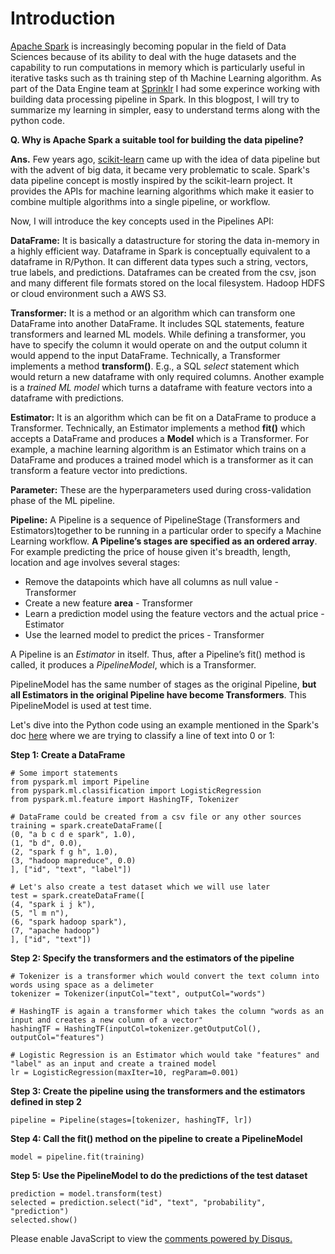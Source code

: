<!-- 
.. title: Building Machine Learning Data Pipeline using Apache Spark
.. slug: building-machine-learning-data-pipeline-using-apache-spark
.. date: 2019-03-20 02:13:21 UTC+05:30
.. tags: Machine Learning, Data Science
.. category: 
.. link: 
.. description: 
.. type: text
-->

# Introduction

[Apache Spark]() is increasingly becoming popular in the field of Data Sciences because of its ability to deal with the huge datasets and the capability to  run computations in memory which is particularly useful in iterative tasks such as th training step of th Machine Learning algorithm. As part of the Data Engine team at [Sprinklr](https://www.sprinklr.com/) I had some experince working with building data processing pipeline in Spark. In this blogpost, I will try to summarize my learning in simpler, easy to understand terms along with the python code.  

**Q. Why is Apache Spark a suitable tool for building the data pipeline?**

**Ans.** Few years ago, [scikit-learn](https://scikit-learn.org/stable/) came up with the idea of data pipeline but with the advent of big data, it became very problematic to scale. Spark's data pipeline concept is mostly inspired by the scikit-learn project. It provides the APIs for machine learning algorithms which make it easier to combine multiple algorithms into a single pipeline, or workflow.

Now, I will introduce the key concepts used in the Pipelines API:

**DataFrame:** It is basically a datastructure for storing the data in-memory in a highly efficient way. Dataframe in Spark is conceptually equivalent to a dataframe in R/Python. It can different data types such a string, vectors, true labels, and predictions.
Dataframes can be created from the csv, json and many different file formats stored on the local filesystem. Hadoop HDFS or cloud environment such a AWS S3.

**Transformer:** It is a method or an algorithm which can transform one DataFrame into another DataFrame. It includes SQL statements, feature transformers and learned ML models. While defining a transformer, you have to specify the column it would operate on and the output column it would append to the input DataFrame. Technically, a Transformer implements a method **transform()**. E.g., a SQL *select* statement which would return a new dataframe with only required columns. Another example is a *trained ML model* which turns a dataframe with feature vectors into a dataframe with predictions.

**Estimator:** It is an algorithm which can be fit on a DataFrame to produce a Transformer.  Technically, an Estimator implements a method **fit()** which accepts a DataFrame and produces a **Model** which is a Transformer. For example, a machine learning algorithm is an Estimator which trains on a DataFrame and produces a trained model which is a transformer as it can transform a feature vector into predictions.

**Parameter:** These are the hyperparameters used during cross-validation phase of the ML pipeline.

**Pipeline:** A Pipeline is a sequence of PipelineStage (Transformers and Estimators)together to be running in a particular order to specify a Machine Learning workflow. **A Pipeline’s stages are specified as an ordered array**. For example predicting the price of house given it's breadth, length, location and age involves several stages:

* Remove the datapoints which have all columns as null value - Transformer
* Create a new feature **area** - Transformer
* Learn a prediction model using the feature vectors and the actual price - Estimator
* Use the learned model to predict the prices - Transformer

A Pipeline is an *Estimator* in itself. Thus, after a Pipeline’s fit() method is called, it produces a *PipelineModel*, which is a Transformer. 

PipelineModel has the same number of stages as the original Pipeline, **but all Estimators in the original Pipeline have become Transformers**. This PipelineModel is used at test time. 

Let's dive into the Python code using an example mentioned in the Spark's doc [here](https://spark.apache.org/docs/latest/ml-pipeline.html#example-pipeline) where we are trying to classify a line of text into 0 or 1:

**Step 1: Create a DataFrame**

    # Some import statements
    from pyspark.ml import Pipeline
    from pyspark.ml.classification import LogisticRegression
    from pyspark.ml.feature import HashingTF, Tokenizer

    # DataFrame could be created from a csv file or any other sources 
    training = spark.createDataFrame([
    (0, "a b c d e spark", 1.0),
    (1, "b d", 0.0),
    (2, "spark f g h", 1.0),
    (3, "hadoop mapreduce", 0.0)
    ], ["id", "text", "label"])

    # Let's also create a test dataset which we will use later
    test = spark.createDataFrame([
    (4, "spark i j k"),
    (5, "l m n"),
    (6, "spark hadoop spark"),
    (7, "apache hadoop")
    ], ["id", "text"])

**Step 2: Specify the transformers and the estimators of the pipeline**
    
    # Tokenizer is a transformer which would convert the text column into words using space as a delimeter
    tokenizer = Tokenizer(inputCol="text", outputCol="words")

    # HashingTF is again a transformer which takes the column "words as an input and creates a new column of a vector" 
    hashingTF = HashingTF(inputCol=tokenizer.getOutputCol(), outputCol="features")

    # Logistic Regression is an Estimator which would take "features" and "label" as an input and create a trained model
    lr = LogisticRegression(maxIter=10, regParam=0.001)

**Step 3: Create the pipeline using the transformers and the estimators defined in step 2**

    pipeline = Pipeline(stages=[tokenizer, hashingTF, lr])

**Step 4: Call the fit() method on the pipeline to create a PipelineModel**

    model = pipeline.fit(training)

**Step 5: Use the PipelineModel to do the predictions of the test dataset**

    prediction = model.transform(test)
    selected = prediction.select("id", "text", "probability", "prediction")
    selected.show()







<div id="disqus_thread"></div>
<script>
/**
* RECOMMENDED CONFIGURATION VARIABLES: EDIT AND UNCOMMENT THE SECTION BELOW TO INSERT DYNAMIC VALUES FROM YOUR PLATFORM OR CMS.
* LEARN WHY DEFINING THESE VARIABLES IS IMPORTANT: https://disqus.com/admin/universalcode/#configuration-variables
*/
/*
var disqus_config = function () {
this.page.url = PAGE_URL; // Replace PAGE_URL with your page's canonical URL variable
this.page.identifier = PAGE_IDENTIFIER; // Replace PAGE_IDENTIFIER with your page's unique identifier variable
};
*/
(function() { // DON'T EDIT BELOW THIS LINE
var d = document, s = d.createElement('script');

s.src = '//avoyage.disqus.com/embed.js';

s.setAttribute('data-timestamp', +new Date());
(d.head || d.body).appendChild(s);
})();
</script>
<noscript>Please enable JavaScript to view the <a href="https://disqus.com/?ref_noscript" rel="nofollow">comments powered by Disqus.</a></noscript>

